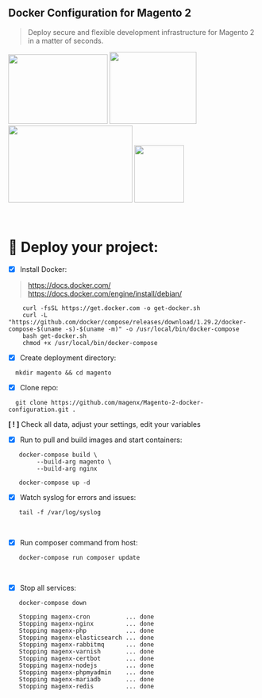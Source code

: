 ## Docker Configuration for Magento 2  
> Deploy secure and flexible development infrastructure for Magento 2 in a matter of seconds.

<img src="https://user-images.githubusercontent.com/1591200/117845471-7abda280-b278-11eb-8c88-db3fa307ae40.jpeg" width="200" height="140"> <img src="https://user-images.githubusercontent.com/1591200/139601566-f4a62101-1ead-462e-a360-6397437de5cb.png" width="175" height="145"> <img src="https://user-images.githubusercontent.com/1591200/118028531-158ead80-b35b-11eb-8957-636de16ada34.png" width="250" height="155">
<img src="https://user-images.githubusercontent.com/1591200/130320410-91749ce8-5af1-4802-af25-ffb36e7ded98.png" width="100" height="115">  

<br />

# :rocket: Deploy your project:
- [x] Install Docker:
> https://docs.docker.com/
> https://docs.docker.com/engine/install/debian/
```
    curl -fsSL https://get.docker.com -o get-docker.sh
    curl -L "https://github.com/docker/compose/releases/download/1.29.2/docker-compose-$(uname -s)-$(uname -m)" -o /usr/local/bin/docker-compose
    bash get-docker.sh
    chmod +x /usr/local/bin/docker-compose
```
- [x] Create deployment directory:  
```
  mkdir magento && cd magento
```
- [x] Clone repo:  
> 
```
  git clone https://github.com/magenx/Magento-2-docker-configuration.git .
```
> 
**[ ! ]** Check all data, adjust your settings, edit your variables  
- [x] Run to pull and build images and start containers:
```
   docker-compose build \
        --build-arg magento \
        --build-arg nginx
        
   docker-compose up -d
```
- [x] Watch syslog for errors and issues:
```
   tail -f /var/log/syslog
```

<br />

- [x] Run composer command from host:
```
   docker-compose run composer update
```

<br />

- [x] Stop all services:
```
   docker-compose down
   
   Stopping magenx-cron          ... done
   Stopping magenx-nginx         ... done
   Stopping magenx-php           ... done
   Stopping magenx-elasticsearch ... done
   Stopping magenx-rabbitmq      ... done
   Stopping magenx-varnish       ... done
   Stopping magenx-certbot       ... done
   Stopping magenx-nodejs        ... done
   Stopping magenx-phpmyadmin    ... done
   Stopping magenx-mariadb       ... done
   Stopping magenx-redis         ... done
```
